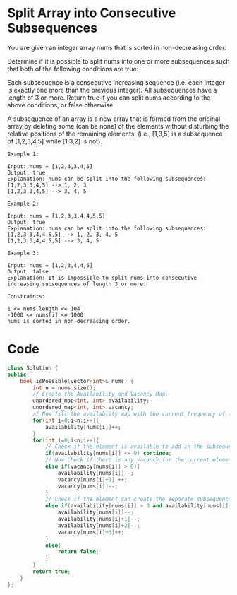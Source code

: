 # Split Array into Consecutive Subsequences

You are given an integer array nums that is sorted in non-decreasing order.

Determine if it is possible to split nums into one or more subsequences such that both of the following conditions are true:

Each subsequence is a consecutive increasing sequence (i.e. each integer is exactly one more than the previous integer).
All subsequences have a length of 3 or more.
Return true if you can split nums according to the above conditions, or false otherwise.

A subsequence of an array is a new array that is formed from the original array by deleting some (can be none) of the elements without disturbing the relative positions of the remaining elements. (i.e., [1,3,5] is a subsequence of [1,2,3,4,5] while [1,3,2] is not).

 
```
Example 1:

Input: nums = [1,2,3,3,4,5]
Output: true
Explanation: nums can be split into the following subsequences:
[1,2,3,3,4,5] --> 1, 2, 3
[1,2,3,3,4,5] --> 3, 4, 5
```
```
Example 2:

Input: nums = [1,2,3,3,4,4,5,5]
Output: true
Explanation: nums can be split into the following subsequences:
[1,2,3,3,4,4,5,5] --> 1, 2, 3, 4, 5
[1,2,3,3,4,4,5,5] --> 3, 4, 5
```
```
Example 3:

Input: nums = [1,2,3,4,4,5]
Output: false
Explanation: It is impossible to split nums into consecutive increasing subsequences of length 3 or more.
 ```
```
Constraints:

1 <= nums.length <= 104
-1000 <= nums[i] <= 1000
nums is sorted in non-decreasing order.
```
# Code
```cpp
class Solution {
public:
    bool isPossible(vector<int>& nums) {
        int n = nums.size();
        // Create the Availability and Vacancy Map.
        unordered_map<int, int> availability;
        unordered_map<int, int> vacancy;
        // Now fill the availablity map with the current frequency of the elements.
        for(int i=0;i<n;i++){
            availability[nums[i]]++;
        }
        for(int i=0;i<n;i++){
            // Check if the element is available to add in the subsequence.
            if(availability[nums[i]] <= 0) continue;
            // Now check if there is any vacancy for the current element.
            else if(vacancy[nums[i]] > 0){
                availability[nums[i]]--;
                vacancy[nums[i]+1] ++;
                vacancy[nums[i]]--;
            }
            // Check if the element can create the separate subsequence.
            else if(availability[nums[i]] > 0 and availability[nums[i]+1] > 0 and availability[nums[i]+2] > 0) {
                availability[nums[i]]--;
                availability[nums[i]+1]--;
                availability[nums[i]+2]--;
                vacancy[nums[i]+3]++;
            } 
            else{
                return false;
            }
        }
        return true;
    }
};
```
